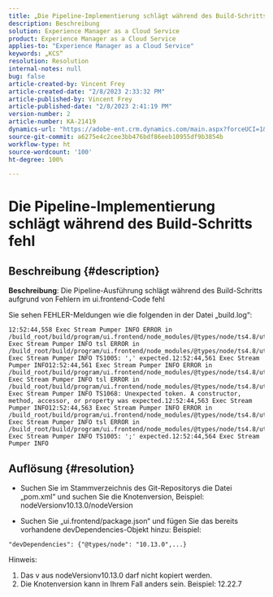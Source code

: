 ```yaml
---
title: „Die Pipeline-Implementierung schlägt während des Build-Schritts fehl.“
description: Beschreibung
solution: Experience Manager as a Cloud Service
product: Experience Manager as a Cloud Service
applies-to: "Experience Manager as a Cloud Service"
keywords: „KCS“
resolution: Resolution
internal-notes: null
bug: false
article-created-by: Vincent Frey
article-created-date: "2/8/2023 2:33:32 PM"
article-published-by: Vincent Frey
article-published-date: "2/8/2023 2:41:19 PM"
version-number: 2
article-number: KA-21419
dynamics-url: "https://adobe-ent.crm.dynamics.com/main.aspx?forceUCI=1&pagetype=entityrecord&etn=knowledgearticle&id=11387d8d-bda7-ed11-aad1-6045bd006b4b"
source-git-commit: a6275e4c2cee3bb476bdf86eeb10955df9b3854b
workflow-type: ht
source-wordcount: '100'
ht-degree: 100%

---
```


# Die Pipeline-Implementierung schlägt während des Build-Schritts fehl

## Beschreibung {#description}


<b>Beschreibung</b>: Die Pipeline-Ausführung schlägt während des Build-Schritts aufgrund von Fehlern im ui.frontend-Code fehl

Sie sehen FEHLER-Meldungen wie die folgenden in der Datei „build.log“:


```
12:52:44,558 Exec Stream Pumper INFO ERROR in /build_root/build/program/ui.frontend/node_modules/@types/node/ts4.8/util.d.ts12:52:44,559 Exec Stream Pumper INFO tsl ERROR in /build_root/build/program/ui.frontend/node_modules/@types/node/ts4.8/util.d.ts(1485,42)12:52:44,561 Exec Stream Pumper INFO TS1005: ',' expected.12:52:44,561 Exec Stream Pumper INFO12:52:44,561 Exec Stream Pumper INFO ERROR in /build_root/build/program/ui.frontend/node_modules/@types/node/ts4.8/util.d.ts12:52:44,562 Exec Stream Pumper INFO tsl ERROR in /build_root/build/program/ui.frontend/node_modules/@types/node/ts4.8/util.d.ts(1485,44)12:52:44,563 Exec Stream Pumper INFO TS1068: Unexpected token. A constructor, method, accessor, or property was expected.12:52:44,563 Exec Stream Pumper INFO12:52:44,563 Exec Stream Pumper INFO ERROR in /build_root/build/program/ui.frontend/node_modules/@types/node/ts4.8/util.d.ts12:52:44,564 Exec Stream Pumper INFO tsl ERROR in /build_root/build/program/ui.frontend/node_modules/@types/node/ts4.8/util.d.ts(1485,57)12:52:44,564 Exec Stream Pumper INFO TS1005: ';' expected.12:52:44,564 Exec Stream Pumper INFO
```



## Auflösung {#resolution}


- Suchen Sie im Stammverzeichnis des Git-Repositorys die Datei „pom.xml“ und suchen Sie die Knotenversion,
Beispiel: nodeVersionv10.13.0/nodeVersion

- Suchen Sie „ui.frontend/package.json“ und fügen Sie das bereits vorhandene devDependencies-Objekt hinzu:
Beispiel:


```
"devDependencies": {"@types/node": "10.13.0",...}
```


Hinweis:
1. Das v aus nodeVersionv10.13.0 darf nicht kopiert werden.
2. Die Knotenversion kann in Ihrem Fall anders sein. Beispiel: 12.22.7
